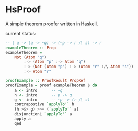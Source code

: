 # HsProof

A simple theorem proofer written in Haskell.

current status:

``` haskell
-- | q -> (q -> ~q) -> (~p -> r /\ s) -> r
exampleTheorem :: Prop
exampleTheorem =
    Not (Atom "q")
        :-> (Atom "p" :-> Atom "q")
        :-> (Not (Atom "p") :-> (Atom "r" :/\ Atom "s"))
        :-> Atom "r"

proofExample :: ProofResult PropRef
proofExample = proof exampleTheorem $ do
    a <- intro      -- ~q
    h <- intro      -- p -> q
    g <- intro      -- ~p -> (r /\ s)
    contrapostive `applyTo'` h
    (h >$> g) >>= (`applyTo'` a)
    disjunctionL `applyTo'` a
    apply a
    qed
```
